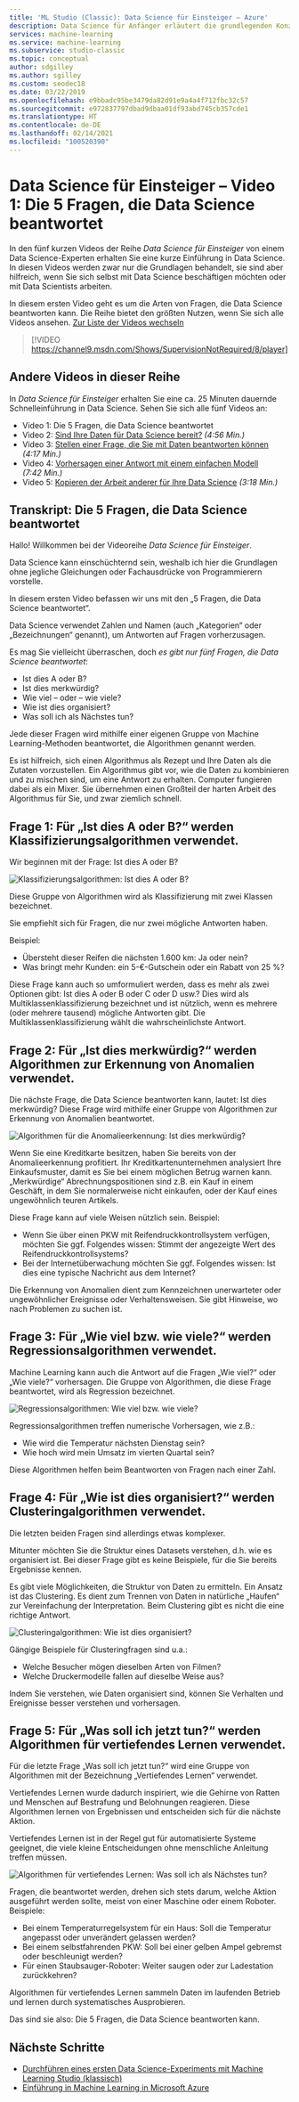 ```yaml
---
title: 'ML Studio (Classic): Data Science für Einsteiger – Azure'
description: Data Science für Anfänger erläutert die grundlegenden Konzepte in fünf kurzen Videos, beginnend mit den fünf Fragen, die Data Science beantwortet. Aus Azure Machine Learning.
services: machine-learning
ms.service: machine-learning
ms.subservice: studio-classic
ms.topic: conceptual
author: sdgilley
ms.author: sgilley
ms.custom: seodec18
ms.date: 03/22/2019
ms.openlocfilehash: e9bbadc95be3479da82d91e9a4a4f712fbc32c57
ms.sourcegitcommit: e972837797dbad9dbaa01df93abd745cb357cde1
ms.translationtype: HT
ms.contentlocale: de-DE
ms.lasthandoff: 02/14/2021
ms.locfileid: "100520390"
---
```

# <a name="data-science-for-beginners-video-1-the-5-questions-data-science-answers"></a>Data Science für Einsteiger – Video 1: Die 5 Fragen, die Data Science beantwortet

In den fünf kurzen Videos der Reihe *Data Science für Einsteiger* von einem Data Science-Experten erhalten Sie eine kurze Einführung in Data Science. In diesen Videos werden zwar nur die Grundlagen behandelt, sie sind aber hilfreich, wenn Sie sich selbst mit Data Science beschäftigen möchten oder mit Data Scientists arbeiten.

In diesem ersten Video geht es um die Arten von Fragen, die Data Science beantworten kann. Die Reihe bietet den größten Nutzen, wenn Sie sich alle Videos ansehen. [Zur Liste der Videos wechseln](#other-videos-in-this-series)
<br>

> [!VIDEO https://channel9.msdn.com/Shows/SupervisionNotRequired/8/player]
>
>

## <a name="other-videos-in-this-series"></a>Andere Videos in dieser Reihe
In *Data Science für Einsteiger* erhalten Sie eine ca. 25 Minuten dauernde Schnelleinführung in Data Science. Sehen Sie sich alle fünf Videos an:

* Video 1: Die 5 Fragen, die Data Science beantwortet
* Video 2: [Sind Ihre Daten für Data Science bereit?](data-science-for-beginners-is-your-data-ready-for-data-science.md) *(4:56 Min.)*
* Video 3: [Stellen einer Frage, die Sie mit Daten beantworten können](data-science-for-beginners-ask-a-question-you-can-answer-with-data.md) *(4:17 Min.)*
* Video 4: [Vorhersagen einer Antwort mit einem einfachen Modell](data-science-for-beginners-predict-an-answer-with-a-simple-model.md) *(7:42 Min.)*
* Video 5: [Kopieren der Arbeit anderer für Ihre Data Science](data-science-for-beginners-copy-other-peoples-work-to-do-data-science.md) *(3:18 Min.)*

## <a name="transcript-the-5-questions-data-science-answers"></a>Transkript: Die 5 Fragen, die Data Science beantwortet
Hallo! Willkommen bei der Videoreihe *Data Science für Einsteiger*.

Data Science kann einschüchternd sein, weshalb ich hier die Grundlagen ohne jegliche Gleichungen oder Fachausdrücke von Programmierern vorstelle.

In diesem ersten Video befassen wir uns mit den „5 Fragen, die Data Science beantwortet“.

Data Science verwendet Zahlen und Namen (auch „Kategorien“ oder „Bezeichnungen“ genannt), um Antworten auf Fragen vorherzusagen.

Es mag Sie vielleicht überraschen, doch *es gibt nur fünf Fragen, die Data Science beantwortet*:

* Ist dies A oder B?
* Ist dies merkwürdig?
* Wie viel – oder – wie viele?
* Wie ist dies organisiert?
* Was soll ich als Nächstes tun?

Jede dieser Fragen wird mithilfe einer eigenen Gruppe von Machine Learning-Methoden beantwortet, die Algorithmen genannt werden.

Es ist hilfreich, sich einen Algorithmus als Rezept und Ihre Daten als die Zutaten vorzustellen. Ein Algorithmus gibt vor, wie die Daten zu kombinieren und zu mischen sind, um eine Antwort zu erhalten. Computer fungieren dabei als ein Mixer. Sie übernehmen einen Großteil der harten Arbeit des Algorithmus für Sie, und zwar ziemlich schnell.

## <a name="question-1-is-this-a-or-b-uses-classification-algorithms"></a>Frage 1: Für „Ist dies A oder B?“ werden Klassifizierungsalgorithmen verwendet.
Wir beginnen mit der Frage: Ist dies A oder B?

![Klassifizierungsalgorithmen: Ist dies A oder B?](./media/data-science-for-beginners-the-5-questions-data-science-answers/classification-algorithms.png)

Diese Gruppe von Algorithmen wird als Klassifizierung mit zwei Klassen bezeichnet.

Sie empfiehlt sich für Fragen, die nur zwei mögliche Antworten haben.

Beispiel:

* Übersteht dieser Reifen die nächsten 1.600 km: Ja oder nein?
* Was bringt mehr Kunden: ein 5-€-Gutschein oder ein Rabatt von 25 %?

Diese Frage kann auch so umformuliert werden, dass es mehr als zwei Optionen gibt: Ist dies A oder B oder C oder D usw.?  Dies wird als Multiklassenklassifizierung bezeichnet und ist nützlich, wenn es mehrere (oder mehrere tausend) mögliche Antworten gibt. Die Multiklassenklassifizierung wählt die wahrscheinlichste Antwort.

## <a name="question-2-is-this-weird-uses-anomaly-detection-algorithms"></a>Frage 2: Für „Ist dies merkwürdig?“ werden Algorithmen zur Erkennung von Anomalien verwendet.
Die nächste Frage, die Data Science beantworten kann, lautet: Ist dies merkwürdig? Diese Frage wird mithilfe einer Gruppe von Algorithmen zur Erkennung von Anomalien beantwortet.

![Algorithmen für die Anomalieerkennung: Ist dies merkwürdig?](./media/data-science-for-beginners-the-5-questions-data-science-answers/anomaly-detection-algorithms.png)

Wenn Sie eine Kreditkarte besitzen, haben Sie bereits von der Anomalieerkennung profitiert. Ihr Kreditkartenunternehmen analysiert Ihre Einkaufsmuster, damit es Sie bei einem möglichen Betrug warnen kann. „Merkwürdige“ Abrechnungspositionen sind z.B. ein Kauf in einem Geschäft, in dem Sie normalerweise nicht einkaufen, oder der Kauf eines ungewöhnlich teuren Artikels.

Diese Frage kann auf viele Weisen nützlich sein. Beispiel:

* Wenn Sie über einen PKW mit Reifendruckkontrollsystem verfügen, möchten Sie ggf. Folgendes wissen: Stimmt der angezeigte Wert des Reifendruckkontrollsystems?
* Bei der Internetüberwachung möchten Sie ggf. Folgendes wissen: Ist dies eine typische Nachricht aus dem Internet?

Die Erkennung von Anomalien dient zum Kennzeichnen unerwarteter oder ungewöhnlicher Ereignisse oder Verhaltensweisen. Sie gibt Hinweise, wo nach Problemen zu suchen ist.

## <a name="question-3-how-much-or-how-many-uses-regression-algorithms"></a>Frage 3: Für „Wie viel bzw. wie viele?“ werden Regressionsalgorithmen verwendet.
Machine Learning kann auch die Antwort auf die Fragen „Wie viel?“ oder „Wie viele?“ vorhersagen. Die Gruppe von Algorithmen, die diese Frage beantwortet, wird als Regression bezeichnet.

![Regressionsalgorithmen: Wie viel bzw. wie viele?](./media/data-science-for-beginners-the-5-questions-data-science-answers/regression-algorithms.png)

Regressionsalgorithmen treffen numerische Vorhersagen, wie z.B.:

* Wie wird die Temperatur nächsten Dienstag sein?  
* Wie hoch wird mein Umsatz im vierten Quartal sein?

Diese Algorithmen helfen beim Beantworten von Fragen nach einer Zahl.

## <a name="question-4-how-is-this-organized-uses-clustering-algorithms"></a>Frage 4: Für „Wie ist dies organisiert?“ werden Clusteringalgorithmen verwendet.
Die letzten beiden Fragen sind allerdings etwas komplexer.

Mitunter möchten Sie die Struktur eines Datasets verstehen, d.h. wie es organisiert ist. Bei dieser Frage gibt es keine Beispiele, für die Sie bereits Ergebnisse kennen.

Es gibt viele Möglichkeiten, die Struktur von Daten zu ermitteln. Ein Ansatz ist das Clustering. Es dient zum Trennen von Daten in natürliche „Haufen“ zur Vereinfachung der Interpretation. Beim Clustering gibt es nicht die eine richtige Antwort.

![Clusteringalgorithmen: Wie ist dies organisiert?](./media/data-science-for-beginners-the-5-questions-data-science-answers/clustering-algorithms.png)

Gängige Beispiele für Clusteringfragen sind u.a.:

* Welche Besucher mögen dieselben Arten von Filmen?
* Welche Druckermodelle fallen auf dieselbe Weise aus?

Indem Sie verstehen, wie Daten organisiert sind, können Sie Verhalten und Ereignisse besser verstehen und vorhersagen.  

## <a name="question-5-what-should-i-do-now-uses-reinforcement-learning-algorithms"></a>Frage 5: Für „Was soll ich jetzt tun?“ werden Algorithmen für vertiefendes Lernen verwendet.
Für die letzte Frage „Was soll ich jetzt tun?“ wird eine Gruppe von Algorithmen mit der Bezeichnung „Vertiefendes Lernen“ verwendet.

Vertiefendes Lernen wurde dadurch inspiriert, wie die Gehirne von Ratten und Menschen auf Bestrafung und Belohnungen reagieren. Diese Algorithmen lernen von Ergebnissen und entscheiden sich für die nächste Aktion.

Vertiefendes Lernen ist in der Regel gut für automatisierte Systeme geeignet, die viele kleine Entscheidungen ohne menschliche Anleitung treffen müssen.

![Algorithmen für vertiefendes Lernen: Was soll ich als Nächstes tun?](./media/data-science-for-beginners-the-5-questions-data-science-answers/reinforcement-learning-algorithms.png)

Fragen, die beantwortet werden, drehen sich stets darum, welche Aktion ausgeführt werden sollte, meist von einer Maschine oder einem Roboter. Beispiele:

* Bei einem Temperaturregelsystem für ein Haus: Soll die Temperatur angepasst oder unverändert gelassen werden?  
* Bei einem selbstfahrenden PKW: Soll bei einer gelben Ampel gebremst oder beschleunigt werden?  
* Für einen Staubsauger-Roboter: Weiter saugen oder zur Ladestation zurückkehren?

Algorithmen für vertiefendes Lernen sammeln Daten im laufenden Betrieb und lernen durch systematisches Ausprobieren.

Das sind sie also: Die 5 Fragen, die Data Science beantworten kann.

## <a name="next-steps"></a>Nächste Schritte
* [Durchführen eines ersten Data Science-Experiments mit Machine Learning Studio (klassisch)](create-experiment.md)
* [Einführung in Machine Learning in Microsoft Azure](../overview-what-is-azure-ml.md)
